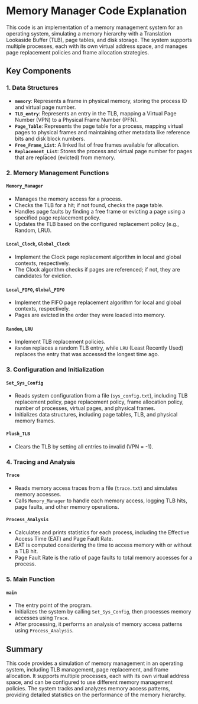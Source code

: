 # Memory Manager Code Explanation

This code is an implementation of a memory management system for an operating system, simulating a memory hierarchy with a Translation Lookaside Buffer (TLB), page tables, and disk storage. The system supports multiple processes, each with its own virtual address space, and manages page replacement policies and frame allocation strategies.

## Key Components

### 1. Data Structures
- **`memory`**: Represents a frame in physical memory, storing the process ID and virtual page number.
- **`TLB_entry`**: Represents an entry in the TLB, mapping a Virtual Page Number (VPN) to a Physical Frame Number (PFN).
- **`Page_Table`**: Represents the page table for a process, mapping virtual pages to physical frames and maintaining other metadata like reference bits and disk block numbers.
- **`Free_Frame_List`**: A linked list of free frames available for allocation.
- **`Replacement_List`**: Stores the process and virtual page number for pages that are replaced (evicted) from memory.

### 2. Memory Management Functions

#### `Memory_Manager`
- Manages the memory access for a process.
- Checks the TLB for a hit; if not found, checks the page table.
- Handles page faults by finding a free frame or evicting a page using a specified page replacement policy.
- Updates the TLB based on the configured replacement policy (e.g., Random, LRU).

#### `Local_Clock`, `Global_Clock`
- Implement the Clock page replacement algorithm in local and global contexts, respectively.
- The Clock algorithm checks if pages are referenced; if not, they are candidates for eviction.

#### `Local_FIFO`, `Global_FIFO`
- Implement the FIFO page replacement algorithm for local and global contexts, respectively.
- Pages are evicted in the order they were loaded into memory.

#### `Random`, `LRU`
- Implement TLB replacement policies.
- `Random` replaces a random TLB entry, while `LRU` (Least Recently Used) replaces the entry that was accessed the longest time ago.

### 3. Configuration and Initialization

#### `Set_Sys_Config`
- Reads system configuration from a file (`sys_config.txt`), including TLB replacement policy, page replacement policy, frame allocation policy, number of processes, virtual pages, and physical frames.
- Initializes data structures, including page tables, TLB, and physical memory frames.

#### `Flush_TLB`
- Clears the TLB by setting all entries to invalid (VPN = -1).

### 4. Tracing and Analysis

#### `Trace`
- Reads memory access traces from a file (`trace.txt`) and simulates memory accesses.
- Calls `Memory_Manager` to handle each memory access, logging TLB hits, page faults, and other memory operations.

#### `Process_Analysis`
- Calculates and prints statistics for each process, including the Effective Access Time (EAT) and Page Fault Rate.
- EAT is computed considering the time to access memory with or without a TLB hit.
- Page Fault Rate is the ratio of page faults to total memory accesses for a process.

### 5. Main Function

#### `main`
- The entry point of the program.
- Initializes the system by calling `Set_Sys_Config`, then processes memory accesses using `Trace`.
- After processing, it performs an analysis of memory access patterns using `Process_Analysis`.

## Summary

This code provides a simulation of memory management in an operating system, including TLB management, page replacement, and frame allocation. It supports multiple processes, each with its own virtual address space, and can be configured to use different memory management policies. The system tracks and analyzes memory access patterns, providing detailed statistics on the performance of the memory hierarchy.
